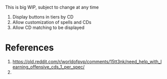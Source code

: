 This is big WIP, subject to change at any time

1. Display buttons in tiers by CD
2. Allow customization of spells and CDs
3. Allow CD matching to be displayed

# References
1. https://old.reddit.com/r/worldofpvp/comments/15tt3nk/need_help_with_learning_offensive_cds_1_per_spec/
2.
